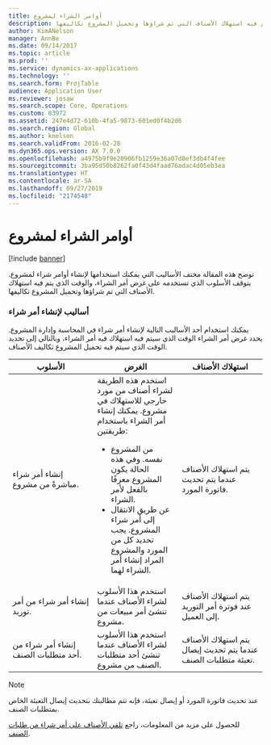 ```yaml
---
title: أوامر الشراء لمشروع
description: توضح هذه المقالة مختف الأساليب التي يمكنك استخدامها لإنشاء أوامر شراء لمشروع. يتوقف الأسلوب الذي تستخدمه على غرض أمر الشراء، والوقت الذي يتم فيه استهلاك الأصناف التي تم شراؤها وتحميل المشروع تكاليفها.
author: KimANelson
manager: AnnBe
ms.date: 09/14/2017
ms.topic: article
ms.prod: ''
ms.service: dynamics-ax-applications
ms.technology: ''
ms.search.form: ProjTable
audience: Application User
ms.reviewer: josaw
ms.search.scope: Core, Operations
ms.custom: 83972
ms.assetid: 247e4d72-610b-4fa5-9873-601ed0f4b2d6
ms.search.region: Global
ms.author: knelson
ms.search.validFrom: 2016-02-28
ms.dyn365.ops.version: AX 7.0.0
ms.openlocfilehash: a4975b9f9e20906fb1259e36a07d8ef3db4f4fee
ms.sourcegitcommit: 3ba95d50b8262fa0f43d4faad76adac4d05eb3ea
ms.translationtype: HT
ms.contentlocale: ar-SA
ms.lasthandoff: 09/27/2019
ms.locfileid: "2174548"
---
```

# <a name="purchase-orders-for-a-project"></a>أوامر الشراء لمشروع

[!include [banner](../includes/banner.md)]

توضح هذه المقالة مختف الأساليب التي يمكنك استخدامها لإنشاء أوامر شراء لمشروع. يتوقف الأسلوب الذي تستخدمه على غرض أمر الشراء، والوقت الذي يتم فيه استهلاك الأصناف التي تم شراؤها وتحميل المشروع تكاليفها.

### <a name="methods-for-creating-a-purchase-order"></a>أساليب لإنشاء أمر شراء

يمكنك استخدام أحد الأساليب التالية لإنشاء أمر شراء في المحاسبة وإدارة المشروع. يحدد غرض أمر الشراء الوقت الذي سيتم فيه استهلاك فيه أمر الشراء، وبالتالي إلى تحديد الوقت الذي سيتم فيه تحميل المشروع تكاليف الأصناف.

<table>
<colgroup>
<col width="33%" />
<col width="33%" />
<col width="33%" />
</colgroup>
<thead>
<tr class="header">
<th>الأسلوب</th>
<th>الغرض</th>
<th>استهلاك الأصناف</th>
</tr>
</thead>
<tbody>
<tr class="odd">
<td>إنشاء أمر شراء مباشرةً من مشروع.</td>
<td>استخدم هذه الطريقة لشراء أصناف من مورد خارجي للاستهلاك في مشروع. يمكنك إنشاء أمر الشراء باستخدام طريقتين:
<ul>
<li>من المشروع نفسه. وفي هذه الحالة يكون المشروع معرفًا بالفعل لأمر الشراء.</li>
<li>عن طريق الانتقال إلى أمر شراء المشروع. يجب تحديد كل من المورد والمشروع المراد إنشاء أمر الشراء لهما.</li>
</ul></td>
<td>يتم استهلاك الأصناف عندما يتم تحديث فاتورة المورد.</td>
</tr>
<tr class="even">
<td>إنشاء أمر شراء من أمر توريد.</td>
<td>استخدم هذا الأسلوب لشراء الأصناف عندما تنشئ أمر مبيعات من مشروع.</td>
<td>يتم استهلاك الأصناف عند فوترة أمر التوريد إلى العميل.</td>
</tr>
<tr class="odd">
<td>إنشاء أمر شراء من أحد متطلبات الصنف.</td>
<td>استخدم هذا الأسلوب لشراء الأصناف عندما تنشئ أحد متطلبات الصنف من مشروع.</td>
<td>يتم استهلاك الأصناف عندما يتم تحديث إيصال تعبئة متطلبات الصنف.</td>
</tr>
</tbody>
</table>

> [!NOTE] 
> عند تحديث فاتورة المورد أو إيصال تعبئة، فإنه تتم مطالبتك بتحديث إيصال التعبئة الخاص بمتطلبات الصنف.

للحصول على مزيد من المعلومات، راجع [تلقي الأصناف على أمر شراء من طلبات الصنف‬](tasks/receive-items-purchase-order-item-requirement.md).

